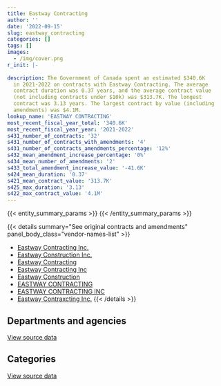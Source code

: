 ```yaml
---
title: Eastway Contracting
author: ''
date: '2022-09-15'
slug: eastway_contracting
categories: []
tags: []
images:
  - /img/cover.png
r_init: |-
  
description: The Government of Canada spent an estimated $340.6K
  in 2021-2022 on contracts with Eastway Contracting. The average
  contract duration was 0.37 years, and the average contract value
  (not including contracts under $10k) was $313.7K. The longest
  contract was 3.13 years. The largest contract by value (including
  amendments) was $4.1M.
lookup_name: 'EASTWAY CONTRACTING'
most_recent_fiscal_year_total: '340.6K'
most_recent_fiscal_year_year: '2021-2022'
s431_number_of_contracts: '32'
s431_number_of_contracts_with_amendments: '4'
s431_number_of_contracts_amendments_percentage: '12%'
s432_mean_amendment_increase_percentage: '0%'
s434_mean_number_of_amendments: '2'
s433_total_amendment_increase_value: '-41.6K'
s424_mean_duration: '0.37'
s421_mean_contract_value: '313.7K'
s425_max_duration: '3.13'
s422_max_contract_value: '4.1M'
---
```


<script src="/rmarkdown-libs/htmlwidgets/htmlwidgets.js"></script>
<link href="/rmarkdown-libs/datatables-css/datatables-crosstalk.css" rel="stylesheet" />
<script src="/rmarkdown-libs/datatables-binding/datatables.js"></script>
<script src="/rmarkdown-libs/jquery/jquery-3.6.0.min.js"></script>
<link href="/rmarkdown-libs/dt-core-bootstrap/css/dataTables.bootstrap.min.css" rel="stylesheet" />
<link href="/rmarkdown-libs/dt-core-bootstrap/css/dataTables.bootstrap.extra.css" rel="stylesheet" />
<script src="/rmarkdown-libs/dt-core-bootstrap/js/jquery.dataTables.min.js"></script>
<script src="/rmarkdown-libs/dt-core-bootstrap/js/dataTables.bootstrap.min.js"></script>
<link href="/rmarkdown-libs/crosstalk/css/crosstalk.min.css" rel="stylesheet" />
<script src="/rmarkdown-libs/crosstalk/js/crosstalk.min.js"></script>
<script src="/rmarkdown-libs/htmlwidgets/htmlwidgets.js"></script>
<link href="/rmarkdown-libs/datatables-css/datatables-crosstalk.css" rel="stylesheet" />
<script src="/rmarkdown-libs/datatables-binding/datatables.js"></script>
<script src="/rmarkdown-libs/jquery/jquery-3.6.0.min.js"></script>
<link href="/rmarkdown-libs/dt-core-bootstrap/css/dataTables.bootstrap.min.css" rel="stylesheet" />
<link href="/rmarkdown-libs/dt-core-bootstrap/css/dataTables.bootstrap.extra.css" rel="stylesheet" />
<script src="/rmarkdown-libs/dt-core-bootstrap/js/jquery.dataTables.min.js"></script>
<script src="/rmarkdown-libs/dt-core-bootstrap/js/dataTables.bootstrap.min.js"></script>
<link href="/rmarkdown-libs/crosstalk/css/crosstalk.min.css" rel="stylesheet" />
<script src="/rmarkdown-libs/crosstalk/js/crosstalk.min.js"></script>

{{< entity_summary_params >}}
{{< /entity_summary_params >}}

{{< details summary="See original contracts and amendments" panel_body_class="vendor-names-list" >}}
- [Eastway Contracting Inc.](https://search.open.canada.ca/en/ct/?sort=contract_value_f%20desc&page=1&search_text=%22Eastway%20Contracting%20Inc.%22)
- [Eastway Construction Inc.](https://search.open.canada.ca/en/ct/?sort=contract_value_f%20desc&page=1&search_text=%22Eastway%20Construction%20Inc.%22)
- [Eastway Contracting](https://search.open.canada.ca/en/ct/?sort=contract_value_f%20desc&page=1&search_text=%22Eastway%20Contracting%22)
- [Eastway Contracting Inc](https://search.open.canada.ca/en/ct/?sort=contract_value_f%20desc&page=1&search_text=%22Eastway%20Contracting%20Inc%22)
- [Eastway Construction](https://search.open.canada.ca/en/ct/?sort=contract_value_f%20desc&page=1&search_text=%22Eastway%20Construction%22)
- [EASTWAY CONTRACTING](https://search.open.canada.ca/en/ct/?sort=contract_value_f%20desc&page=1&search_text=%22EASTWAY%20CONTRACTING%22)
- [EASTWAY CONTRACTING INC](https://search.open.canada.ca/en/ct/?sort=contract_value_f%20desc&page=1&search_text=%22EASTWAY%20CONTRACTING%20INC%22)
- [Eastway Contraxcting Inc.](https://search.open.canada.ca/en/ct/?sort=contract_value_f%20desc&page=1&search_text=%22Eastway%20Contraxcting%20Inc.%22)
{{< /details >}}

## Departments and agencies

<div id="htmlwidget-1" style="width:100%;height:auto;" class="datatables html-widget"></div>
<script type="application/json" data-for="htmlwidget-1">{"x":{"style":"bootstrap","filter":"none","vertical":false,"data":[["<a href=\"/departments/dnd-mdn/\">National Defence<\/a>"],[805730.66],[3144832.7],[1818242.82],[340576.92]],"container":"<table class=\"table table-striped table-hover row-border order-column display\">\n  <thead>\n    <tr>\n      <th>Department<\/th>\n      <th>2018-2019<\/th>\n      <th>2019-2020<\/th>\n      <th>2020-2021<\/th>\n      <th>2021-2022<\/th>\n    <\/tr>\n  <\/thead>\n<\/table>","options":{"order":[[4,"desc"]],"pageLength":10,"autoWidth":true,"columnDefs":[{"targets":1,"render":"function(data, type, row, meta) {\n    return type !== 'display' ? data : DTWidget.formatCurrency(data, \"$\", 2, 3, \",\", \".\", true, null);\n  }"},{"targets":2,"render":"function(data, type, row, meta) {\n    return type !== 'display' ? data : DTWidget.formatCurrency(data, \"$\", 2, 3, \",\", \".\", true, null);\n  }"},{"targets":3,"render":"function(data, type, row, meta) {\n    return type !== 'display' ? data : DTWidget.formatCurrency(data, \"$\", 2, 3, \",\", \".\", true, null);\n  }"},{"targets":4,"render":"function(data, type, row, meta) {\n    return type !== 'display' ? data : DTWidget.formatCurrency(data, \"$\", 2, 3, \",\", \".\", true, null);\n  }"},{"width":"16%","targets":[1,2,3,4]},{"className":"dt-right","targets":[1,2,3,4]}],"orderClasses":false}},"evals":["options.columnDefs.0.render","options.columnDefs.1.render","options.columnDefs.2.render","options.columnDefs.3.render"],"jsHooks":[]}</script>
<p class="text-right">
<a href="https://github.com/GoC-Spending/contracts-data/tree/main/data/out/vendors/eastway_contracting/summary_by_fiscal_year_by_department.csv" class="source-data-link btn btn-link">View source data</a>
</p>

## Categories

<div id="htmlwidget-2" style="width:100%;height:auto;" class="datatables html-widget"></div>
<script type="application/json" data-for="htmlwidget-2">{"x":{"style":"bootstrap","filter":"none","vertical":false,"data":[["<a href=\"/categories/facilities_and_construction/\">Facilities and construction<\/a>","<a href=\"/categories/professional_services/\">Professional services<\/a>"],[null,805730.66],[1208586.24,1936246.46],[1667019.89,151222.93],[340576.92,null]],"container":"<table class=\"table table-striped table-hover row-border order-column display\">\n  <thead>\n    <tr>\n      <th>Category<\/th>\n      <th>2018-2019<\/th>\n      <th>2019-2020<\/th>\n      <th>2020-2021<\/th>\n      <th>2021-2022<\/th>\n    <\/tr>\n  <\/thead>\n<\/table>","options":{"order":[[4,"desc"]],"dom":"t","pageLength":30,"autoWidth":true,"columnDefs":[{"targets":1,"render":"function(data, type, row, meta) {\n    return type !== 'display' ? data : DTWidget.formatCurrency(data, \"$\", 2, 3, \",\", \".\", true, null);\n  }"},{"targets":2,"render":"function(data, type, row, meta) {\n    return type !== 'display' ? data : DTWidget.formatCurrency(data, \"$\", 2, 3, \",\", \".\", true, null);\n  }"},{"targets":3,"render":"function(data, type, row, meta) {\n    return type !== 'display' ? data : DTWidget.formatCurrency(data, \"$\", 2, 3, \",\", \".\", true, null);\n  }"},{"targets":4,"render":"function(data, type, row, meta) {\n    return type !== 'display' ? data : DTWidget.formatCurrency(data, \"$\", 2, 3, \",\", \".\", true, null);\n  }"},{"width":"16%","targets":[1,2,3,4]},{"className":"dt-right","targets":[1,2,3,4]}],"orderClasses":false,"lengthMenu":[10,25,30,50,100]}},"evals":["options.columnDefs.0.render","options.columnDefs.1.render","options.columnDefs.2.render","options.columnDefs.3.render"],"jsHooks":[]}</script>
<p class="text-right">
<a href="https://github.com/GoC-Spending/contracts-data/tree/main/data/out/vendors/eastway_contracting/summary_by_fiscal_year_by_category.csv" class="source-data-link btn btn-link">View source data</a>
</p>
